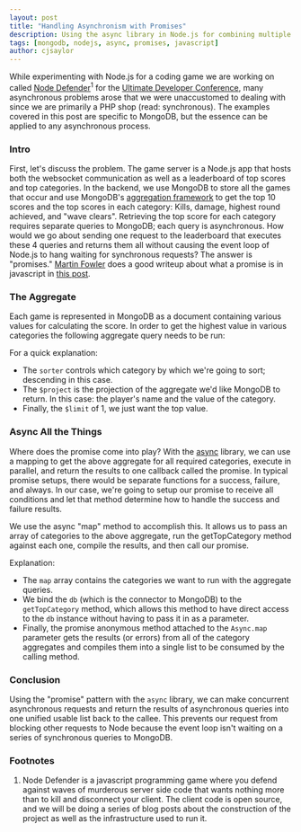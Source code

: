 ```yaml
---
layout: post
title: "Handling Asynchronism with Promises"
description: Using the async library in Node.js for combining multiple MongoDB aggregation queries into a single list without blocking the event queue.
tags: [mongodb, nodejs, async, promises, javascript]
author: cjsaylor
---
```


While experimenting with Node.js for a coding game we are working on called [Node Defender](https://node-defender.herokuapp.com)<sup>1</sup> for the [Ultimate Developer Conference](http://ultimatedeveloperevent.com/boston-2013/), many asynchronous problems arose that we were unaccustomed to dealing with since we are primarily a PHP shop (read: synchronous). The examples covered in this post are specific to MongoDB, but the essence can be applied to any asynchronous process.

### Intro

First, let's discuss the problem. The game server is a Node.js app that hosts both the websocket communication as well as a leaderboard of top scores and top categories. In the backend, we use MongoDB to store all the games that occur and use MongoDB's [aggregation framework](http://docs.mongodb.org/manual/aggregation/) to get the top 10 scores and the top scores in each category: Kills, damage, highest round achieved, and "wave clears". Retrieving the top score for each category requires separate queries to MongoDB; each query is asynchronous. How would we go about sending one request to the leaderboard that executes these 4 queries and returns them all without causing the event loop of Node.js to hang waiting for synchronous requests? The answer is "promises." [Martin Fowler](http://martinfowler.com/aboutMe.html) does a good writeup about what a promise is in javascript in [this post](http://martinfowler.com/bliki/JavascriptPromise.html).

### The Aggregate

Each game is represented in MongoDB as a document containing various values for calculating the score. In order to get the highest value in various categories the following aggregate query needs to be run:

<script src="https://gist.github.com/cjsaylor/7323403.js?file=category_aggregate.js"> </script>

For a quick explanation: 

* The `sorter` controls which category by which we're going to sort; descending in this case.
* The `$project` is the projection of the aggregate we'd like MongoDB to return. In this case: the player's name and the value of the category.
* Finally, the `$limit` of 1, we just want the top value.

### Async All the Things

Where does the promise come into play? With the [async](https://npmjs.org/package/async) library, we can use a mapping to get the above aggregate for all required categories, execute in parallel, and return the results to one callback called the promise. In typical promise setups, there would be separate functions for a success, failure, and always. In our case, we're going to setup our promise to receive all conditions and let that method determine how to handle the success and failure results.

We use the async "map" method to accomplish this. It allows us to pass an array of categories to the above aggregate, run the getTopCategory method against each one, compile the results, and then call our promise.

<script src="https://gist.github.com/cjsaylor/7323403.js?file=promise.js"> </script>

Explanation:

* The `map` array contains the categories we want to run with the aggregate queries.
* We bind the `db` (which is the connector to MongoDB) to the `getTopCategory` method, which allows this method to have direct access to the `db` instance without having to pass it in as a parameter.
* Finally, the promise anonymous method attached to the `Async.map` parameter gets the results (or errors) from all of the category aggregates and compiles them into a single list to be consumed by the calling method.

### Conclusion

Using the "promise" pattern with the `async` library, we can make concurrent asynchronous requests and return the results of asynchronous queries into one unified usable list back to the callee. This prevents our request from blocking other requests to Node because the event loop isn't waiting on a series of synchronous queries to MongoDB.

### Footnotes

1. Node Defender is a javascript programming game where you defend against waves of murderous server side code that wants nothing more than to kill and disconnect your client. The client code is open source, and we will be doing a series of blog posts about the construction of the project as well as the infrastructure used to run it.
